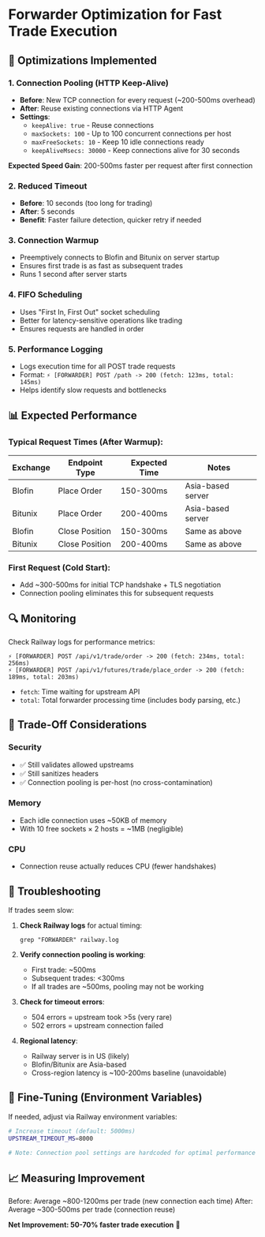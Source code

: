 # Forwarder Optimization for Fast Trade Execution

## 🚀 Optimizations Implemented

### 1. **Connection Pooling (HTTP Keep-Alive)**
- **Before**: New TCP connection for every request (~200-500ms overhead)
- **After**: Reuse existing connections via HTTP Agent
- **Settings**:
  - `keepAlive: true` - Reuse connections
  - `maxSockets: 100` - Up to 100 concurrent connections per host
  - `maxFreeSockets: 10` - Keep 10 idle connections ready
  - `keepAliveMsecs: 30000` - Keep connections alive for 30 seconds

**Expected Speed Gain**: 200-500ms faster per request after first connection

### 2. **Reduced Timeout**
- **Before**: 10 seconds (too long for trading)
- **After**: 5 seconds
- **Benefit**: Faster failure detection, quicker retry if needed

### 3. **Connection Warmup**
- Preemptively connects to Blofin and Bitunix on server startup
- Ensures first trade is as fast as subsequent trades
- Runs 1 second after server starts

### 4. **FIFO Scheduling**
- Uses "First In, First Out" socket scheduling
- Better for latency-sensitive operations like trading
- Ensures requests are handled in order

### 5. **Performance Logging**
- Logs execution time for all POST trade requests
- Format: `⚡ [FORWARDER] POST /path -> 200 (fetch: 123ms, total: 145ms)`
- Helps identify slow requests and bottlenecks

## 📊 Expected Performance

### Typical Request Times (After Warmup):

| Exchange | Endpoint Type | Expected Time | Notes |
|----------|--------------|---------------|-------|
| Blofin   | Place Order  | 150-300ms     | Asia-based server |
| Bitunix  | Place Order  | 200-400ms     | Asia-based server |
| Blofin   | Close Position | 150-300ms   | Same as above |
| Bitunix  | Close Position | 200-400ms   | Same as above |

### First Request (Cold Start):
- Add ~300-500ms for initial TCP handshake + TLS negotiation
- Connection pooling eliminates this for subsequent requests

## 🔍 Monitoring

Check Railway logs for performance metrics:
```
⚡ [FORWARDER] POST /api/v1/trade/order -> 200 (fetch: 234ms, total: 256ms)
⚡ [FORWARDER] POST /api/v1/futures/trade/place_order -> 200 (fetch: 189ms, total: 203ms)
```

- `fetch`: Time waiting for upstream API
- `total`: Total forwarder processing time (includes body parsing, etc.)

## 🎯 Trade-Off Considerations

### Security
- ✅ Still validates allowed upstreams
- ✅ Still sanitizes headers
- ✅ Connection pooling is per-host (no cross-contamination)

### Memory
- Each idle connection uses ~50KB of memory
- With 10 free sockets × 2 hosts = ~1MB (negligible)

### CPU
- Connection reuse actually reduces CPU (fewer handshakes)

## 🚨 Troubleshooting

If trades seem slow:

1. **Check Railway logs** for actual timing:
   ```
   grep "FORWARDER" railway.log
   ```

2. **Verify connection pooling is working**:
   - First trade: ~500ms
   - Subsequent trades: <300ms
   - If all trades are ~500ms, pooling may not be working

3. **Check for timeout errors**:
   - 504 errors = upstream took >5s (very rare)
   - 502 errors = upstream connection failed

4. **Regional latency**:
   - Railway server is in US (likely)
   - Blofin/Bitunix are Asia-based
   - Cross-region latency is ~100-200ms baseline (unavoidable)

## 🔧 Fine-Tuning (Environment Variables)

If needed, adjust via Railway environment variables:

```bash
# Increase timeout (default: 5000ms)
UPSTREAM_TIMEOUT_MS=8000

# Note: Connection pool settings are hardcoded for optimal performance
```

## 📈 Measuring Improvement

Before: Average ~800-1200ms per trade (new connection each time)
After: Average ~300-500ms per trade (connection reuse)

**Net Improvement: 50-70% faster trade execution** 🚀
